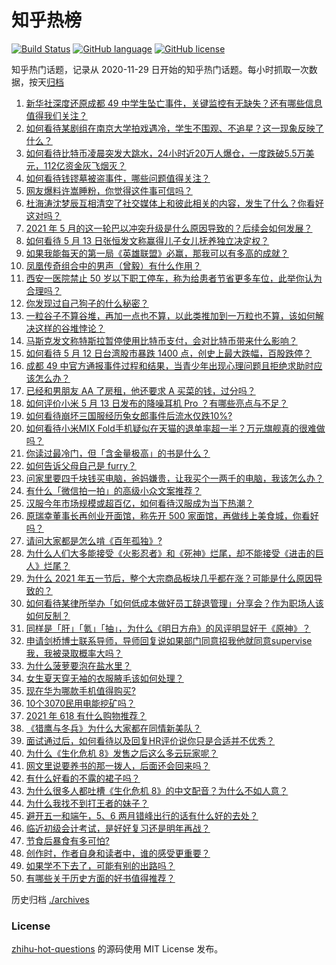 # 知乎热榜
[![Build Status](https://github.com/ToWeLong/zhihu-hot-questions/workflows/CI/badge.svg)](https://github.com/ToWeLong/zhihu-hot-questions/actions)
[![GitHub language](https://img.shields.io/badge/language-golang-orange.svg)](https://golang.org/)
[![GitHub license](https://img.shields.io/github/license/ToWeLong/zhihu-hot-questions)](https://github.com/ToWeLong/zhihu-hot-questions/blob/main/LICENSE)

知乎热门话题，记录从 2020-11-29 日开始的知乎热门话题。每小时抓取一次数据，按天[归档](./archives)

<!-- BEGIN -->

1. [新华社深度还原成都 49 中学生坠亡事件，关键监控有无缺失？还有哪些信息值得我们关注？](https://www.zhihu.com/question/459149724)
1. [如何看待某剧组在南京大学拍戏遇冷，学生不围观、不追星？这一现象反映了什么？](https://www.zhihu.com/question/458770659)
1. [如何看待比特币凌晨突发大跳水，24小时近20万人爆仓，一度跌破5.5万美元，112亿资金灰飞烟灭？](https://www.zhihu.com/question/458814331)
1. [如何看待钱镠墓被盗事件，哪些问题值得关注？](https://www.zhihu.com/question/458718637)
1. [网友爆料许嵩睡粉，你觉得这件事可信吗？](https://www.zhihu.com/question/459044865)
1. [杜海涛沈梦辰互相清空了社交媒体上和彼此相关的内容，发生了什么？你看好这对吗？](https://www.zhihu.com/question/459091147)
1. [2021 年 5 月的这一轮巴以冲突升级是什么原因导致的？后续会如何发展？](https://www.zhihu.com/question/459004922)
1. [如何看待 5 月 13 日张恒发文称赢得儿子女儿抚养独立决定权？](https://www.zhihu.com/question/459149865)
1. [如果我能每天的第一局《英雄联盟》必赢，那我可以有多高的成就？](https://www.zhihu.com/question/453307486)
1. [凤凰传奇组合中的男声（曾毅）有什么作用？](https://www.zhihu.com/question/19599617)
1. [西安一医院禁止 50 岁以下职工停车，称为给患者节省更多车位，此举你认为合理吗？](https://www.zhihu.com/question/459024549)
1. [你发现过自己狗子的什么秘密？](https://www.zhihu.com/question/356563659)
1. [一粒谷子不算谷堆，再加一点也不算，以此类推加到一万粒也不算，该如何解决这样的谷堆悖论？](https://www.zhihu.com/question/455083603)
1. [马斯克发文称特斯拉暂停使用比特币支付，会对比特币带来什么影响？](https://www.zhihu.com/question/459161438)
1. [如何看待 5 月 12 日台湾股市暴跌 1400 点，创史上最大跌幅，百股跌停？](https://www.zhihu.com/question/459028790)
1. [成都 49 中官方通报事件过程和结果，当青少年出现心理问题且拒绝求助时应该怎么办？](https://www.zhihu.com/question/459170054)
1. [已经和男朋友 AA 了房租，他还要求 A 买菜的钱，过分吗？](https://www.zhihu.com/question/453271533)
1. [如何评价小米 5 月 13 日发布的降噪耳机 Pro ？有哪些亮点与不足？](https://www.zhihu.com/question/458684897)
1. [如何看待崩坏三国服经历兔女郎事件后流水仅跌10%?](https://www.zhihu.com/question/458750890)
1. [如何看待小米MIX Fold手机疑似在天猫的退单率超一半？万元旗舰真的很难做吗？](https://www.zhihu.com/question/458883076)
1. [你读过最冷门，但「含金量极高」的书是什么？](https://www.zhihu.com/question/438708854)
1. [如何告诉父母自己是 furry？](https://www.zhihu.com/question/444555641)
1. [问家里要四千块钱买电脑，爸妈嫌贵，让我买个一两千的电脑，我该怎么办？](https://www.zhihu.com/question/438760685)
1. [有什么「微信拍一拍」的高级小众文案推荐？](https://www.zhihu.com/question/447518769)
1. [汉服今年市场规模或超百亿，如何看待汉服成为当下热潮？](https://www.zhihu.com/question/459160852)
1. [原瑞幸董事长再创业开面馆，称先开 500 家面馆，再做线上美食城，你看好吗？](https://www.zhihu.com/question/459077352)
1. [请问大家都是怎么啃《百年孤独》?](https://www.zhihu.com/question/448455775)
1. [为什么人们大多能接受《火影忍者》和《死神》烂尾，却不能接受《进击的巨人》烂尾？](https://www.zhihu.com/question/453988761)
1. [为什么 2021 年五一节后，整个大宗商品板块几乎都在涨？可能是什么原因导致的？](https://www.zhihu.com/question/458052249)
1. [如何看待某律所举办「如何低成本做好员工辞退管理」分享会？作为职场人该如何反制？](https://www.zhihu.com/question/459085788)
1. [同样是「肝」「氪」「抽」，为什么《明日方舟》的风评明显好于《原神》？](https://www.zhihu.com/question/440196388)
1. [申请剑桥博士联系导师，导师回复说如果部门同意招我他就同意supervise我，我被录取概率大吗？](https://www.zhihu.com/question/458531364)
1. [为什么菠萝要泡在盐水里？](https://www.zhihu.com/question/441723737)
1. [女生夏天穿无袖的衣服腋毛该如何处理？](https://www.zhihu.com/question/49147353)
1. [现在华为哪款手机值得购买?](https://www.zhihu.com/question/458001659)
1. [10个3070民用电能挖矿吗？](https://www.zhihu.com/question/438131163)
1. [2021 年 618 有什么购物推荐？](https://www.zhihu.com/question/456666130)
1. [《猎鹰与冬兵》为什么大家都在同情新美队？](https://www.zhihu.com/question/456832120)
1. [面试通过后，如何看待以及回复HR评价说你只是合适并不优秀？](https://www.zhihu.com/question/458590013)
1. [为什么《生化危机 8》发售之后这么多云玩家呢？](https://www.zhihu.com/question/458559616)
1. [网文里说要养书的那一拨人，后面还会回来吗？](https://www.zhihu.com/question/459076236)
1. [有什么好看的不露的裙子吗？](https://www.zhihu.com/question/449495437)
1. [为什么很多人都吐槽《生化危机 8》的中文配音？为什么不如人意？](https://www.zhihu.com/question/455604520)
1. [为什么我找不到打王者的妹子？](https://www.zhihu.com/question/456447726)
1. [避开五一和端午，5、6 两月错峰出行的话有什么好的去处？](https://www.zhihu.com/question/456942834)
1. [临近初级会计考试，是好好复习还是明年再战？](https://www.zhihu.com/question/459095087)
1. [节食后暴食有多可怕?](https://www.zhihu.com/question/440102071)
1. [创作时，作者自身和读者中，谁的感受更重要？](https://www.zhihu.com/question/458939130)
1. [如果学不下去了，可能有别的出路吗？](https://www.zhihu.com/question/458588510)
1. [有哪些关于历史方面的好书值得推荐？](https://www.zhihu.com/question/325160876)

<!-- END -->

历史归档 [./archives](./archives)


### License
[zhihu-hot-questions](https://github.com/towelong/zhihu-hot-questions) 的源码使用 MIT License 发布。